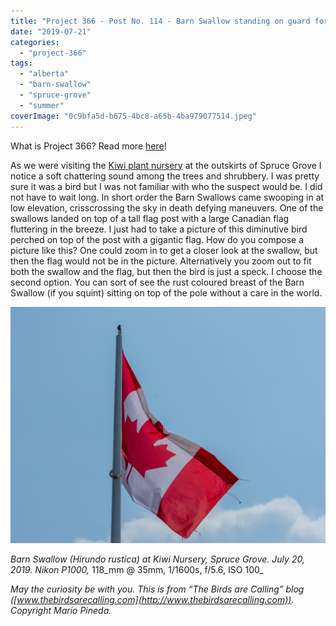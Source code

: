 ```yaml
---
title: "Project 366 - Post No. 114 - Barn Swallow standing on guard for thee"
date: "2019-07-21"
categories: 
  - "project-366"
tags: 
  - "alberta"
  - "barn-swallow"
  - "spruce-grove"
  - "summer"
coverImage: "0c9bfa5d-b675-4bc8-a65b-4ba979077514.jpeg"
---
```


What is Project 366? Read more [here](https://thebirdsarecalling.com/2019/03/29/project-366/)!

As we were visiting the [Kiwi plant nursery](https://kiwinurseries.com/) at the outskirts of Spruce Grove I notice a soft chattering sound among the trees and shrubbery. I was pretty sure it was a bird but I was not familiar with who the suspect would be. I did not have to wait long. In short order the Barn Swallows came swooping in at low elevation, crisscrossing the sky in death defying maneuvers. One of the swallows landed on top of a tall flag post with a large Canadian flag fluttering in the breeze. I just had to take a picture of this diminutive bird perched on top of the post with a gigantic flag. How do you compose a picture like this? One could zoom in to get a closer look at the swallow, but then the flag would not be in the picture. Alternatively you zoom out to fit both the swallow and the flag, but then the bird is just a speck. I choose the second option. You can sort of see the rust coloured breast of the Barn Swallow (if you squint) sitting on top of the pole without a care in the world.

![](images/0c9bfa5d-b675-4bc8-a65b-4ba979077514.jpeg)

_Barn Swallow (Hirundo rustica) at Kiwi Nursery, Spruce Grove. July 20, 2019. Nikon P1000,_ 118_mm @ 35mm, 1/1600s, f/5.6, ISO 100_

_May the curiosity be with you. This is from “The Birds are Calling” blog ([www.thebirdsarecalling.com](http://www.thebirdsarecalling.com)). Copyright Mario Pineda._
